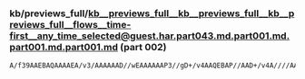 ### kb/previews_full/kb__previews_full__kb__previews_full__kb__previews_full__flows__time-first__any_time_selected@guest.har.part043.md.part001.md.part001.md.part001.md (part 002)

```md
A/f39AAEBAQAAAAEA/v3/AAAAAAD//wEAAAAAAP3//gD+/v4AAQEBAP//AAD+/v4A////AAEBAQD//wAAAQEBAAEBAQD9/f0AAQECAAMEBAD+//4AAAAAAP3+/wD9/f4AAwMDAAAAAAAAAAAAAAAAAP7//gD9
```

```
